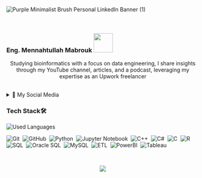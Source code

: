 ![Purple Minimalist Brush Personal LinkedIn Banner (1)](https://github.com/MennahMabrouk/MennahMabrouk/assets/101124995/f1ef358c-0710-4c04-a6e5-9467281cb6f0)

<br>

<p align="center">
  <h3>
    Eng. Mennahtullah Mabrouk <img src="https://media.tenor.com/NR-Kr20l4d4AAAAi/anime-hi.gif" width="50">
  </h3>
</p>

<p align="center">
Studying bioinformatics with a focus on data engineering, I share insights through my YouTube channel, articles, and a podcast, leveraging my expertise as an Upwork freelancer
</p>
<br>

<!--
<p align="center">
  <a href="https://github.com/DenverCoder1/readme-typing-svg"><img src="https://readme-typing-svg.herokuapp.com/?lines=Never%20Give-Up;Bioinformatics%20;&font=Fira%20Code&center=true&width=440&height=45&color=A020F0&vCenter=true&size=22"></a>
</p> 
<p align="center">
  <a href="https://github.com/DenverCoder1/readme-typing-svg"><img src="https://readme-typing-svg.herokuapp.com/?lines=Study%20Hard;Scientist%20;&font=Fira%20Code&center=true&width=440&height=45&color=bd7dbd&vCenter=true&size=22"></a>
</p> 
-->
<!--
<p align="center"> 
    <h3>Take a Glance 👩‍💻</h3>
  </p>
-->


<!--
<br>

<p align="center">
<body>
  <div style="display: flex; justify-content: center;">
    <div style="flex: 1;">
      <p align="center">
        <a href="https://github.com/DenverCoder1/readme-typing-svg"><img src="https://readme-typing-svg.herokuapp.com/?lines=Never%20Give-Up;Bioinformatics%20;&font=Fira%20Code&center=true&width=440&height=45&color=A020F0&vCenter=true&size=22"></a>
      </p>
      <p align="center">
        <a href="https://github.com/DenverCoder1/readme-typing-svg"><img src="https://readme-typing-svg.herokuapp.com/?lines=Study%20Hard;Scientist%20;&font=Fira%20Code&center=true&width=440&height=45&color=bd7dbd&vCenter=true&size=22"></a>
      </p>
    </div>
    -->

  
<details>
  <summary>🤩 My Social Media</summary>
  <div>
    <samp>
      <h2 align="center">Find Me Online</h2>
      <p align="center">
        <br/>
        <div class="container toggle-list" style="display: flex;">
          <img align="left" src="https://github.com/MennahMabrouk/MennahMabrouk/blob/main/assets/101124995/49d1371f-bfc9-4a51-a5c4-541d2faf5474.png" width="190" height="190">
          <table cellspacing="20">
            <tr>
              <td>
                <p align="center">
                  <a href="https://www.linkedin.com/in/mennahtullah-mabrouk">
                    <img src="https://img.shields.io/badge/-LinkedIn-2867B2?style=for-the-badge&logo=linkedin&logoColor=white">
                  </a>
                </p>
              </td>
              <td>
                <p align="center">
                  <a href="https://open.spotify.com/show/2v8r3V1BWelOrbXFbBIKoF?si=f33deb246e5a4091">
                    <img src="https://img.shields.io/badge/-Spotify-22D05D?style=for-the-badge&logo=Spotify&logoColor=white">
                  </a>
                </p>
              </td>
            </tr>
            <tr>
              <td>
                <p align="center">
                  <a href="https://medium.com/@mennahtullahmabrouk">
                    <img src="https://img.shields.io/badge/-Medium-000000?style=for-the-badge&logo=Medium&logoColor=white">
                  </a>
                </p>
              </td>
              <td>
                <p align="center">
                  <a href="https://dev.to/mennahtullahmabrouk">
                    <img src="https://img.shields.io/badge/-DEV-000000?style=for-the-badge&logo=DEV&logoColor=white">
                  </a>
                </p>
              </td>
            </tr>
            <tr>
              <td>
                <p align="center">
                  <a href="https://www.kaggle.com/mennahtullasameh">
                    <img src="https://img.shields.io/badge/-Kaggle-20BEFF?style=for-the-badge&logo=Kaggle&logoColor=white">
                  </a>
                </p>
              </td>
              <td>
                <p align="center">
                  <a href="https://www.upwork.com/freelancers/~01237dec759096da5d">
                    <img src="https://img.shields.io/badge/-Upwork-13A800?style=for-the-badge&logo=Upwork&logoColor=white">
                  </a>
                </p>
              </td>
            </tr>
            <tr>
              <td>
                <p align="center">
                  <a href="https://www.youtube.com/@Mennahtullah_Mabrouk">
                    <img src="https://img.shields.io/badge/-YouTube-FF0100?style=for-the-badge&logo=YouTube&logoColor=white">
                  </a>
                </p>
              </td>
              <td>
                <p align="center">
                  <a href="https://t.me/MennahtullahMabrouk">
                    <img src="https://img.shields.io/badge/-Channel-24A0DC?style=for-the-badge&logo=Telegram&logoColor=white">
                  </a>
                </p>
              </td>
            </tr>
          </table>
        </div>
      </p>
    </samp>
  </div>
</details>



### Tech Stack🛠
    
  <img align="left" src="https://github-readme-stats.vercel.app/api/top-langs?username=mennahmabrouk&show_icons=true&locale=en&layout=compact&theme=radical" alt="Used Languages" />

<br>

![Git](https://img.shields.io/badge/-Git-05122A?style=flat&logo=git)&nbsp;
![GitHub](https://img.shields.io/badge/-GitHub-05122A?style=flat&logo=github)&nbsp;
![Python](https://img.shields.io/badge/-Python%20-05122A?style=flat&logo=python)&nbsp;
![Jupyter Notebook](https://img.shields.io/badge/jupyter-05122A?style=for-the-badge&logo=jupyter&logoColor=Orange)&nbsp;
![C++](https://img.shields.io/badge/c++-05122A?style=for-the-badge&logo=c%2B%2B&logoColor=cyan)&nbsp;
![C#](https://img.shields.io/badge/c%23-05122A?style=for-the-badge&logo=c-sharp&logoColor=green)&nbsp;
![C](https://img.shields.io/badge/C-05122A?style=for-the-badge&logo=c&logoColor=white)&nbsp;
![R](https://img.shields.io/badge/R-05122A?style=for-the-badge&logo=R&logoColor=blue)&nbsp;
![SQL](https://img.shields.io/badge/SQL-05122A?style=for-the-badge&logo=sql&logoColor=yellow)&nbsp;
![Oracle SQL](https://img.shields.io/badge/Oracle%20SQL-05122A?style=for-the-badge&logo=oracle&logoColor=red)&nbsp;
![MySQL](https://img.shields.io/badge/MySQL-05122A?style=for-the-badge&logo=mysql&logoColor=blue)&nbsp;
![ETL](https://img.shields.io/badge/ETL-05122A?style=for-the-badge&logo=ETL&logoColor=orange)&nbsp;
![PowerBI](https://img.shields.io/badge/PowerBI-05122A?style=for-the-badge&logo=PowerBI&logoColor=yellow)&nbsp;
![Tableau](https://img.shields.io/badge/Tableau-05122A?style=for-the-badge&logo=Tableau&logoColor=blue)&nbsp;


<br>

<p align="center">
  <img src="https://github-readme-stats.vercel.app/api?username=MennahMabrouk&show_icons=true&theme=radical&line_height=27">
</p>
